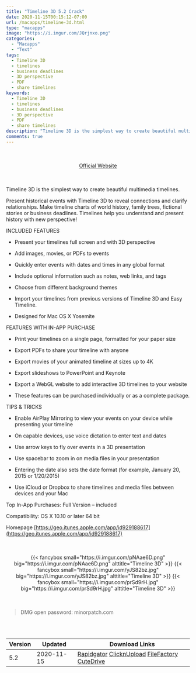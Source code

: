 ```yaml
---
title: "Timeline 3D 5.2 Crack"
date: 2020-11-15T00:15:12-07:00
url: /macapps/timeline-3d.html
type: "macapps"
image: "https://i.imgur.com/JQrjnxo.png"
categories:
  - "Macapps"
  - "Text"
tags:
  - Timeline 3D
  - timelines
  - business deadlines
  - 3D perspective
  - PDF
  - share timelines
keywords:
  - Timeline 3D
  - timelines
  - business deadlines
  - 3D perspective
  - PDF
  - share timelines
description: "Timeline 3D is the simplest way to create beautiful multimedia timelines"
comments: true
---
```


<br/>
<br/>
<center>
<a href="https://geo.itunes.apple.com/app/id929188617" target="blank"><div class="border border-blue-500 rounded-lg transition duration-500 
    ease-in-out w-48 text-lg text-blue-500 text-center hover:bg-blue-500 hover:text-white">
  Official Website 
</div></a>
</center>
<br/>
<br/>

Timeline 3D is the simplest way to create beautiful multimedia timelines.

Present historical events with Timeline 3D to reveal connections and clarify relationships. Make timeline charts of world history, family trees, fictional stories or business deadlines. Timelines help you understand and present history with new perspective!

INCLUDED FEATURES

* Present your timelines full screen and with 3D perspective

* Add images, movies, or PDFs to events

* Quickly enter events with dates and times in any global format

* Include optional information such as notes, web links, and tags

* Choose from different background themes

* Import your timelines from previous versions of Timeline 3D and Easy Timeline.

* Designed for Mac OS X Yosemite



FEATURES WITH IN-APP PURCHASE

* Print your timelines on a single page, formatted for your paper size

* Export PDFs to share your timeline with anyone

* Export movies of your animated timeline at sizes up to 4K

* Export slideshows to PowerPoint and Keynote

* Export a WebGL website to add interactive 3D timelines to your website

* These features can be purchased individually or as a complete package.



TIPS & TRICKS

* Enable AirPlay Mirroring to view your events on your device while presenting your timeline

* On capable devices, use voice dictation to enter text and dates

* Use arrow keys to fly over events in a 3D presentation

* Use spacebar to zoom in on media files in your presentation

* Entering the date also sets the date format (for example, January 20, 2015 or 1/20/2015)

* Use iCloud or Dropbox to share timelines and media files between devices and your Mac



Top In-App Purchases: Full Version – included



Compatibility: OS X 10.10 or later 64 bit

Homepage [https://geo.itunes.apple.com/app/id929188617](https://geo.itunes.apple.com/app/id929188617)

<script async src="https://pagead2.googlesyndication.com/pagead/js/adsbygoogle.js"></script>
<ins class="adsbygoogle"
     style="display:block; text-align:center;"
     data-ad-layout="in-article"
     data-ad-format="fluid"
     data-ad-client="ca-pub-8746275014476192"
     data-ad-slot="5144997159"></ins>
<script>
     (adsbygoogle = window.adsbygoogle || []).push({});
</script>
<br/>
<br/>


<center>
<div class="w-full grid grid-cols-3 flex gap-2">
{{< fancybox small="https://i.imgur.com/pNAae6D.png" big="https://i.imgur.com/pNAae6D.png" alttitle="Timeline 3D" >}}
{{< fancybox small="https://i.imgur.com/yJS82bz.jpg" big="https://i.imgur.com/yJS82bz.jpg" alttitle="Timeline 3D" >}}
{{< fancybox small="https://i.imgur.com/prSd9rH.jpg" big="https://i.imgur.com/prSd9rH.jpg" alttitle="Timeline 3D" >}}
</div>
</center>

<br/>
<br/>


> DMG open password: minorpatch.com

<br/>
<br/>
<div id="history_version" class="history_version">

| Version | Updated | Download Links |
| ---- | ---- | ---- |
| 5.2 | 2020-11-15 | [Rapidgator](https://ouo.io/HN9hZR)   [ClicknUpload](https://ouo.io/1Bz5wU)   [FileFactory](https://ouo.io/alt759)   [CuteDrive](https://ouo.io/KHjgRX) |

</div>
